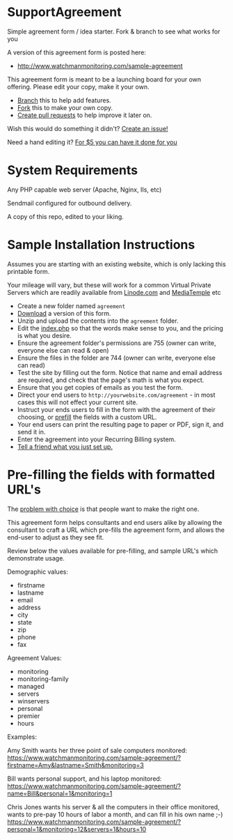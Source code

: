 SupportAgreement
================

Simple agreement form / idea starter. Fork &amp; branch to see what works for you

A version of this agreement form is posted here:  
* http://www.watchmanmonitoring.com/sample-agreement



This agreement form is meant to be a launching board for your own offering. Please edit your copy, make it your own.


* [Branch](https://help.github.com/articles/fork-a-repo#create-branches) this to help add features.  
* [Fork](https://help.github.com/articles/fork-a-repo) this to make your own copy.  
* [Create pull requests](https://help.github.com/articles/using-pull-requests) to help improve it later on.

Wish this would do something it didn't? [Create an issue!](https://github.com/watchmanmonitoring/SupportAgreement/issues)

Need a hand editing it? [For $5 you can have it done for you](http://j.mp/customize-agreement)

System Requirements
==================
Any PHP capable web server (Apache, Nginx, IIs, etc)

Sendmail configured for outbound delivery.

A copy of this repo, edited to your liking.



Sample Installation Instructions
=================

Assumes you are starting with an existing website, which is only lacking this printable form.

Your mileage will vary, but these will work for a common Virtual Private Servers which are readily available from [Linode.com](https://www.linode.com/?r=ea518eaa5998a73ab056c3f5065607a3c55ff7f5) and [MediaTemple](http://www.mediatemple.net) etc


* Create a new folder named `agreement`
* [Download](https://github.com/watchmanmonitoring/SupportAgreement/releases/latest) a version of this form.
* Unzip and upload the contents into the `agreement` folder.
* Edit the [index.php](https://github.com/watchmanmonitoring/SupportAgreement/blob/master/sample-agreement-php/index.php) so that the words make sense to you, and the pricing is what you desire.
* Ensure the agreement folder's permissions are 755 (owner can write, everyone else can read & open)
* Ensure the files in the folder are 744 (owner can write, everyone else can read)
* Test the site by filling out the form. Notice that name and email address are required, and check that the page's math is what you expect.
* Ensure that you get copies of emails as you test the form.
* Direct your end users to `http://yourwebsite.com/agreement` - in most cases this will not effect your current site.
* Instruct your ends users to fill in the form with the agreement of their choosing, or [prefill](https://github.com/watchmanmonitoring/SupportAgreement/blob/master/README.md#prefilling-the-fields) the fields with a custom URL.
* Your end users can print the resulting page to paper or PDF, sign it, and send it in.
* Enter the agreement into your Recurring Billing system.
* [Tell a friend what you just set up.](https://www.watchmanmonitoring.com/refer)


Pre-filling the fields with formatted URL's
===============

The [problem with choice](http://www.ted.com/talks/barry_schwartz_on_the_paradox_of_choice.html) is that people want to make the right one.  

This agreement form helps consultants and end users alike by allowing the consultant to craft a URL which pre-fills the agreement form, and allows the end-user to adjust as they see fit.

Review below the values available for pre-filling, and sample URL's which demonstrate usage.

Demographic values:
* firstname
* lastname
* email
* address
* city
* state
* zip
* phone
* fax


Agreement Values:

* monitoring  
* monitoring-family  
* managed  
* servers  
* winservers  
* personal  
* premier  
* hours  


Examples:  

Amy Smith wants her three point of sale computers monitored:  
https://www.watchmanmonitoring.com/sample-agreement/?firstname=Amy&lastname=Smith&monitoring=3  

Bill wants personal support, and his laptop monitored:
https://www.watchmanmonitoring.com/sample-agreement/?name=Bill&personal=1&monitoring=1  

Chris Jones wants his server & all the computers in their office monitored, wants to pre-pay 10 hours of labor a month, and can fill in his own name ;-)  
https://www.watchmanmonitoring.com/sample-agreement/?personal=1&monitoring=12&servers=1&hours=10  



